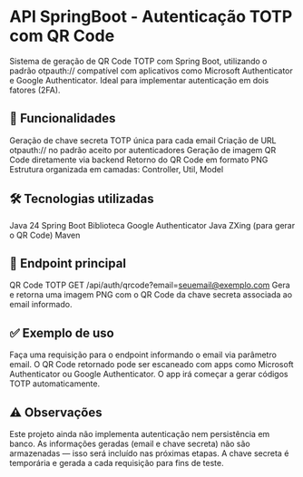 # API SpringBoot - Autenticação TOTP com QR Code
Sistema de geração de QR Code TOTP com Spring Boot, utilizando o padrão otpauth:// compatível com aplicativos como Microsoft Authenticator e Google Authenticator. Ideal para implementar autenticação em dois fatores (2FA).

## 🚀 Funcionalidades
Geração de chave secreta TOTP única para cada email
Criação de URL otpauth:// no padrão aceito por autenticadores
Geração de imagem QR Code diretamente via backend
Retorno do QR Code em formato PNG
Estrutura organizada em camadas: Controller, Util, Model

## 🛠️ Tecnologias utilizadas
Java 24
Spring Boot
Biblioteca Google Authenticator Java
ZXing (para gerar o QR Code)
Maven

## 📡 Endpoint principal
QR Code TOTP
GET /api/auth/qrcode?email=seuemail@exemplo.com
Gera e retorna uma imagem PNG com o QR Code da chave secreta associada ao email informado.

## ✅ Exemplo de uso
Faça uma requisição para o endpoint informando o email via parâmetro email.
O QR Code retornado pode ser escaneado com apps como Microsoft Authenticator ou Google Authenticator.
O app irá começar a gerar códigos TOTP automaticamente.

## ⚠️ Observações
Este projeto ainda não implementa autenticação nem persistência em banco.
As informações geradas (email e chave secreta) não são armazenadas — isso será incluído nas próximas etapas.
A chave secreta é temporária e gerada a cada requisição para fins de teste.
